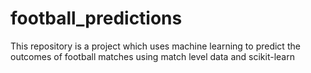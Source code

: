 # football_predictions
This repository is a project which uses machine learning to predict the outcomes of football matches using match level data and scikit-learn
